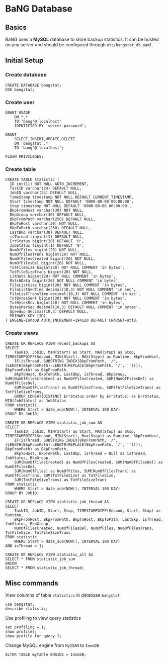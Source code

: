 BaNG Database
=============


Basics
------

BaNG uses a **MySQL** database to store backup statistics. It can be hosted on any server and should be configured through `etc/bangstat_db.yaml`.


Initial Setup
-------------

### Create database

    CREATE DATABASE bangstat;
    USE bangstat;

### Create user

    GRANT USAGE
        ON *.*
        TO 'bang'@'localhost'
        IDENTIFIED BY 'secret-password';

    GRANT
        SELECT,INSERT,UPDATE,DELETE
        ON `bangstat`.*
        TO 'bang'@'localhost';

    FLUSH PRIVILEGES;


### Create table

    CREATE TABLE statistic (
      ID int(11) NOT NULL AUTO_INCREMENT,
      TaskID varchar(24) DEFAULT NULL,
      JobID varchar(24) DEFAULT NULL,
      TimeStamp timestamp NOT NULL DEFAULT CURRENT_TIMESTAMP,
      Start timestamp NOT NULL DEFAULT '0000-00-00 00:00:00',
      Stop timestamp NOT NULL DEFAULT '0000-00-00 00:00:00',
      BkpFromHost varchar(30) NOT NULL,
      BkpGroup varchar(30) DEFAULT NULL,
      BkpFromPath varchar(250) DEFAULT NULL,
      BkpToHost varchar(30) NOT NULL,
      BkpToPath varchar(250) DEFAULT NULL,
      LastBkp varchar(30) DEFAULT NULL,
      isThread tinyint(1) DEFAULT NULL,
      ErrStatus bigint(20) DEFAULT '0',
      JobStatus tinyint(1) DEFAULT '0',
      NumOfFiles bigint(20) NOT NULL,
      NumOfFilesTrans bigint(20) NOT NULL,
      NumOfFilesCreated bigint(20) NOT NULL,
      NumOfFilesDel bigint(20) NOT NULL,
      TotFileSize bigint(20) NOT NULL COMMENT 'in bytes',
      TotFileSizeTrans bigint(20) NOT NULL,
      LitData bigint(20) NOT NULL COMMENT 'in bytes',
      MatchData bigint(20) NOT NULL COMMENT 'in bytes',
      FileListSize bigint(20) NOT NULL COMMENT 'in bytes',
      FileListGenTime decimal(10,3) NOT NULL COMMENT 'in sec',
      FileListTransTime decimal(10,3) NOT NULL COMMENT 'in sec',
      TotBytesSent bigint(20) NOT NULL COMMENT 'in bytes',
      TotBytesRcv bigint(20) NOT NULL COMMENT 'in bytes',
      BytesPerSec decimal(10,3) DEFAULT NULL COMMENT 'in bytes',
      Speedup decimal(10,3) DEFAULT NULL,
      PRIMARY KEY (ID)
    ) ENGINE=InnoDB AUTO_INCREMENT=194120 DEFAULT CHARSET=utf8;


### Create views

    CREATE OR REPLACE VIEW recent_backups AS
    SELECT
        TaskID, JobID, MIN(Start) as Start, MAX(Stop) as Stop, TIMESTAMPDIFF(Second, MIN(Start), MAX(Stop)) as Runtime, BkpFromHost,
        IF(isThread, SUBSTRING_INDEX(BkpFromPath, '/', (LENGTH(BkpFromPath)-LENGTH(REPLACE(BkpFromPath, '/', '')))), BkpFromPath) as BkpFromPath,
        BkpToHost, BkpToPath, LastBkp, isThread, BkpGroup, SUM(NumOfFilesCreated) as NumOfFilesCreated, SUM(NumOfFilesDel) as NumOfFilesDel,
        SUM(NumOfFilesTrans) as NumOfFilesTrans, SUM(TotFileSizeTrans) as TotFileSizeTrans,
        GROUP_CONCAT(DISTINCT ErrStatus order by ErrStatus) as ErrStatus, MIN(JobStatus) as JobStatus
    FROM statistic
        WHERE Start > date_sub(NOW(), INTERVAL 100 DAY)
    GROUP BY JobID;

    CREATE OR REPLACE VIEW statistic_job_sum AS
    SELECT
        TaskID, JobID, MIN(Start) as Start, MAX(Stop) as Stop, TIMESTAMPDIFF(Second, MIN(Start), Max(Stop)) as Runtime, BkpFromHost,
        IF(isThread, SUBSTRING_INDEX(BkpFromPath, '/', (LENGTH(BkpFromPath)-LENGTH(REPLACE(BkpFromPath, '/', '')))), BkpFromPath) as BkpFromPath,
        BkpToHost, BkpToPath, LastBkp, isThread = Null as isThread, JobStatus, BkpGroup,
        SUM(NumOfFilesCreated) as NumOfFilesCreated, SUM(NumOfFilesDel) as NumOfFilesDel,
        SUM(NumOfFiles) as NumOfFiles, SUM(NumOfFilesTrans) as NumOfFilesTrans, SUM(TotFileSize) as TotFileSize,
        SUM(TotFileSizeTrans) as TotFileSizeTrans
    FROM statistic
        WHERE Start > date_sub(NOW(), INTERVAL 100 DAY)
    GROUP BY JobID;

    CREATE OR REPLACE VIEW statistic_job_thread AS
    SELECT
        TaskID, JobID, Start, Stop, TIMESTAMPDIFF(Second, Start, Stop) as Runtime,
        BkpFromHost, BkpFromPath, BkpToHost, BkpToPath, LastBkp, isThread, JobStatus, BkpGroup,
        NumOfFilesCreated, NumOfFilesDel, NumOfFiles, NumOfFilesTrans, TotFileSize, TotFileSizeTrans
    FROM statistic
        WHERE Start > date_sub(NOW(), INTERVAL 100 DAY)
    AND isThread = 1;

    CREATE OR REPLACE VIEW statistic_all AS
    SELECT * FROM statistic_job_sum
    UNION
    SELECT * FROM statistic_job_thread;


Misc commands
-------------

View columns of table `statistics` in database `bangstat`

    use bangstat;
    describe statistic;

Use profiling to view query statistics

    set profiling = 1;
    show profiles;
    show profile for query 1;

Change MySQL engine from `MyISAM` to `InnoDB`

    ALTER TABLE mytable ENGINE = InnoDB;

